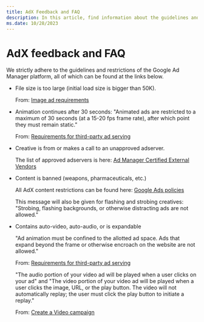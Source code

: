 ```yaml
---
title: AdX Feedback and FAQ
description: In this article, find information about the guidelines and restrictions of the Google Ad Manager platform.
ms.date: 10/28/2023
---
```


# AdX feedback and FAQ

We strictly adhere to the guidelines and restrictions of the Google Ad Manager platform, all of which can be found at the links below.

- File size is too large (initial load size is bigger than 50K).

  From: [Image ad requirements](https://support.google.com/adspolicy/answer/176108?hl=en)

- Animation continues after 30 seconds: "Animated ads are restricted to a maximum of 30 seconds (at a 15-20 fps frame rate), after which point they must remain static."

  From: [Requirements for third-party ad serving](https://support.google.com/adspolicy/answer/94230?hl=en)

- Creative is from or makes a call to an unapproved adserver.

  The list of approved adservers is here: [Ad Manager Certified External Vendors](https://developers.google.com/third-party-ads/adx-vendors)

- Content is banned (weapons, pharmaceuticals, etc.)

  All AdX content restrictions can be found here: [Google Ads policies](https://support.google.com/adspolicy/answer/6008942?hl=en)

  This message will also be given for flashing and strobing creatives: "Strobing, flashing backgrounds, or otherwise distracting ads are not allowed."

- Contains auto-video, auto-audio, or is expandable

  "Ad animation must be confined to the allotted ad space. Ads that expand beyond the frame or otherwise encroach on the website are not allowed."

  From: [Requirements for third-party ad serving](https://support.google.com/adspolicy/answer/94230?hl=en)

  "The audio portion of your video ad will be played when a user clicks on your ad" and "The video portion of your video ad will be played when a user clicks the image, URL, or the play button. The video will not automatically replay; the user must click the play button to initiate a replay."

  From: [Create a Video campaign](https://support.google.com/google-ads/answer/2375497?hl=en&guide=28427&visit_id=638360863834851155-2710381341&rd=3)
